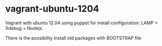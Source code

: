 vagrant-ubuntu-1204
===================

Vagrant with ubuntu 12.04 using puppet for install configuration: LAMP + Xdebug + Nodejs.

There is the possibility install old packages with BOOTSTRAP file